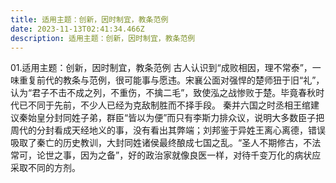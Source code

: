 ```yaml
---
title: 适用主题：创新，因时制宜，教条范例
date: 2023-11-13T02:41:34.466Z
description: 适用主题：创新，因时制宜，教条范例
---
```

01.适用主题：创新，因时制宜，教条范例
        古人认识到“成败相因，理不常泰”，一味重复前代的教条与范例，很可能事与愿违。宋襄公面对强悍的楚师狃于旧“礼”，认为“君子不击不成之列，不重伤，不擒二毛”，致使泓之战惨败于楚。毕竟春秋时代已不同于先前，不少人已经为克敌制胜而不择手段。
        秦并六国之时丞相王绾建议秦始皇分封同姓子弟，群臣“皆以为便”而只有李斯力排众议，说明大多数臣子把周代的分封看成天经地义的事，没有看出其弊端；刘邦鉴于异姓王离心离德，错误吸取了秦亡的历史教训，大封同姓诸侯最终酿成七国之乱。“圣人不期修古，不法常可，论世之事，因为之备”，好的政治家就像良医一样，对待千变万化的病状应采取不同的方剂。